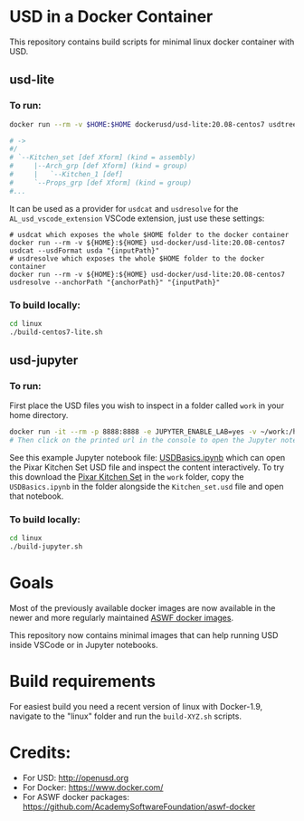 # USD in a Docker Container

This repository contains build scripts for minimal linux docker container with USD.

## usd-lite

### To run:
```bash
docker run --rm -v $HOME:$HOME dockerusd/usd-lite:20.08-centos7 usdtree $HOME/Downloads/Kitchen_set/Kitchen_set.usd

# ->
#/
# `--Kitchen_set [def Xform] (kind = assembly)
#     |--Arch_grp [def Xform] (kind = group)
#     |   `--Kitchen_1 [def]
#     `--Props_grp [def Xform] (kind = group)
#...
```

It can be used as a provider for `usdcat` and `usdresolve` for the `AL_usd_vscode_extension` VSCode extension, just use these settings:
```
# usdcat which exposes the whole $HOME folder to the docker container
docker run --rm -v ${HOME}:${HOME} usd-docker/usd-lite:20.08-centos7 usdcat --usdFormat usda "{inputPath}"
# usdresolve which exposes the whole $HOME folder to the docker container
docker run --rm -v ${HOME}:${HOME} usd-docker/usd-lite:20.08-centos7 usdresolve --anchorPath "{anchorPath}" "{inputPath}"
```

### To build locally:
```bash
cd linux
./build-centos7-lite.sh
```

## usd-jupyter
### To run:
First place the USD files you wish to inspect in a folder called `work` in your home directory.

```bash
docker run -it --rm -p 8888:8888 -e JUPYTER_ENABLE_LAB=yes -v ~/work:/home/jovyan/work dockerusd/usd-jupyter
# Then click on the printed url in the console to open the Jupyter notebook in your browser
```
See this example Jupyter notebook file: [USDBasics.ipynb](./USDBasics.ipynb) which can open the Pixar Kitchen Set USD file and
inspect the content interactively. To try this download the [Pixar Kitchen Set](http://graphics.pixar.com/usd/downloads.html) in the `work` folder, copy the `USDBasics.ipynb` in the folder alongside the `Kitchen_set.usd` file and open that notebook.

### To build locally:
```bash
cd linux
./build-jupyter.sh
```
# Goals
Most of the previously available docker images are now available in the newer and more regularly maintained [ASWF docker images](https://github.com/AcademySoftwareFoundation/aswf-docker).

This repository now contains minimal images that can help running USD inside VSCode or in Jupyter notebooks.

# Build requirements
For easiest build you need a recent version of linux with Docker-1.9, navigate to the "linux" folder and run the `build-XYZ.sh` scripts.

# Credits:
* For USD: http://openusd.org
* For Docker: https://www.docker.com/
* For ASWF docker packages: https://github.com/AcademySoftwareFoundation/aswf-docker
